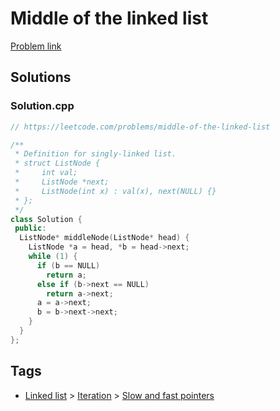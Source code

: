 # Middle of the linked list

[Problem link](https://leetcode.com/problems/middle-of-the-linked-list)

## Solutions


### Solution.cpp
```cpp
// https://leetcode.com/problems/middle-of-the-linked-list

/**
 * Definition for singly-linked list.
 * struct ListNode {
 *     int val;
 *     ListNode *next;
 *     ListNode(int x) : val(x), next(NULL) {}
 * };
 */
class Solution {
 public:
  ListNode* middleNode(ListNode* head) {
    ListNode *a = head, *b = head->next;
    while (1) {
      if (b == NULL)
        return a;
      else if (b->next == NULL)
        return a->next;
      a = a->next;
      b = b->next->next;
    }
  }
};
```
## Tags

* [Linked list](/Collections/linked-list.md#linked-list) > [Iteration](/Collections/linked-list.md#iteration) > [Slow and fast pointers](/Collections/linked-list.md#slow-and-fast-pointers)
